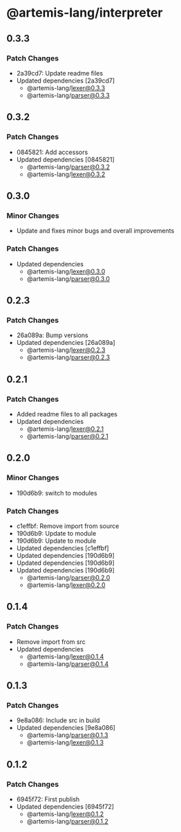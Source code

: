 # @artemis-lang/interpreter

## 0.3.3

### Patch Changes

- 2a39cd7: Update readme files
- Updated dependencies [2a39cd7]
  - @artemis-lang/lexer@0.3.3
  - @artemis-lang/parser@0.3.3

## 0.3.2

### Patch Changes

- 0845821: Add accessors
- Updated dependencies [0845821]
  - @artemis-lang/parser@0.3.2
  - @artemis-lang/lexer@0.3.2

## 0.3.0

### Minor Changes

- Update and fixes minor bugs and overall improvements

### Patch Changes

- Updated dependencies
  - @artemis-lang/lexer@0.3.0
  - @artemis-lang/parser@0.3.0

## 0.2.3

### Patch Changes

- 26a089a: Bump versions
- Updated dependencies [26a089a]
  - @artemis-lang/lexer@0.2.3
  - @artemis-lang/parser@0.2.3

## 0.2.1

### Patch Changes

- Added readme files to all packages
- Updated dependencies
  - @artemis-lang/lexer@0.2.1
  - @artemis-lang/parser@0.2.1

## 0.2.0

### Minor Changes

- 190d6b9: switch to modules

### Patch Changes

- c1effbf: Remove import from source
- 190d6b9: Update to module
- 190d6b9: Update to module
- Updated dependencies [c1effbf]
- Updated dependencies [190d6b9]
- Updated dependencies [190d6b9]
- Updated dependencies [190d6b9]
  - @artemis-lang/parser@0.2.0
  - @artemis-lang/lexer@0.2.0

## 0.1.4

### Patch Changes

- Remove import from src
- Updated dependencies
  - @artemis-lang/lexer@0.1.4
  - @artemis-lang/parser@0.1.4

## 0.1.3

### Patch Changes

- 9e8a086: Include src in build
- Updated dependencies [9e8a086]
  - @artemis-lang/parser@0.1.3
  - @artemis-lang/lexer@0.1.3

## 0.1.2

### Patch Changes

- 6945f72: First publish
- Updated dependencies [6945f72]
  - @artemis-lang/lexer@0.1.2
  - @artemis-lang/parser@0.1.2
